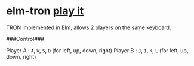 # elm-tron [play it](https://s3.amazonaws.com/erlm-demos/elm-tron/tron.html)

TRON implemented in Elm, allows 2 players on the same keyboard.

###Control###

Player A : `A`, `W`, `S`, `D` (for left, up, down, right)
Player B : `J`, `I`, `K`, `L` (for left, up, down, right)
